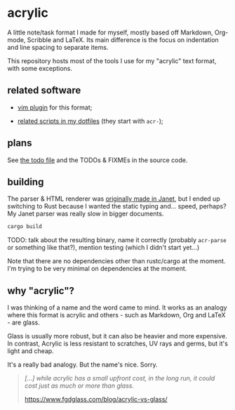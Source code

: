 # acrylic

A little note/task format I made for myself, mostly based off Markdown,
Org-mode, Scribble and LaTeX. Its main difference is the focus on
indentation and line spacing to separate items.

This repository hosts most of the tools I use for my "acrylic" text
format, with some exceptions.

## related software

- [vim plugin](https://github.com/yohannd1/acrylic.vim) for this format;

- [related scripts in my dotfiles](https://github.com/yohannd1/dotfiles/blob/master/scripts)
(they start with `acr-`);

## plans

See [the todo file](TODO.acr) and the TODOs & FIXMEs in the source code.

## building

The parser & HTML renderer was [originally made in
Janet](https://github.com/yohannd1/acrylic/tree/c4450ca1d20aa3dedb6253290a26030d62fab593),
but I ended up switching to Rust because I wanted the static typing
and... speed, perhaps? My Janet parser was really slow in bigger
documents.

```sh
cargo build
```

TODO: talk about the resulting binary, name it correctly (probably
`acr-parse` or something like that?), mention testing (which I didn't
start yet...)

Note that there are no dependencies other than rustc/cargo at the
moment. I'm trying to be very minimal on dependencies at the moment.

## why "acrylic"?

I was thinking of a name and the word came to mind. It works as an
analogy where this format is acrylic and others - such as Markdown, Org
and LaTeX - are glass.

Glass is usually more robust, but it can also be heavier and more
expensive. In contrast, Acrylic is less resistant to scratches, UV rays
and germs, but it's light and cheap.

It's a really bad analogy. But the name's nice. Sorry.

> _[...] while acrylic has a small upfront cost, in the long run, it
> could cost just as much or more than glass._
>
> https://www.fgdglass.com/blog/acrylic-vs-glass/
